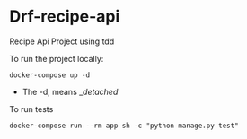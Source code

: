 # Drf-recipe-api
Recipe Api Project using tdd

To run the project locally:
```
docker-compose up -d
```
* The -d, means __detached_

To run tests
```
docker-compose run --rm app sh -c "python manage.py test"
```
